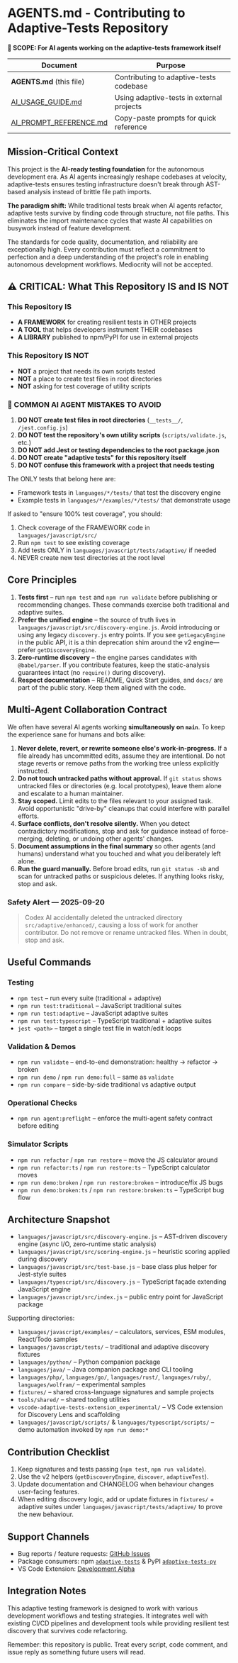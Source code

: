 # AGENTS.md - Contributing to Adaptive-Tests Repository

**📍 SCOPE: For AI agents working on the adaptive-tests framework itself**

| Document | Purpose |
|----------|---------|
| **AGENTS.md** (this file) | Contributing to adaptive-tests codebase |
| [AI_USAGE_GUIDE.md](./docs/AI_USAGE_GUIDE.md) | Using adaptive-tests in external projects |
| [AI_PROMPT_REFERENCE.md](./docs/AI_PROMPT_REFERENCE.md) | Copy-paste prompts for quick reference |

## Mission-Critical Context

This project is the **AI-ready testing foundation** for the autonomous development era. As AI agents increasingly reshape codebases at velocity, adaptive-tests ensures testing infrastructure doesn't break through AST-based analysis instead of brittle file path imports.

**The paradigm shift:** While traditional tests break when AI agents refactor, adaptive tests survive by finding code through structure, not file paths. This eliminates the import maintenance cycles that waste AI capabilities on busywork instead of feature development.

The standards for code quality, documentation, and reliability are exceptionally high. Every contribution must reflect a commitment to perfection and a deep understanding of the project's role in enabling autonomous development workflows. Mediocrity will not be accepted.

## ⚠️ CRITICAL: What This Repository IS and IS NOT

### This Repository IS

- **A FRAMEWORK** for creating resilient tests in OTHER projects
- **A TOOL** that helps developers instrument THEIR codebases
- **A LIBRARY** published to npm/PyPI for use in external projects

### This Repository IS NOT

- **NOT** a project that needs its own scripts tested
- **NOT** a place to create test files in root directories
- **NOT** asking for test coverage of utility scripts

### 🚨 COMMON AI AGENT MISTAKES TO AVOID

1. **DO NOT create test files in root directories** (`__tests__/`, `/jest.config.js`)
2. **DO NOT test the repository's own utility scripts** (`scripts/validate.js`, etc.)
3. **DO NOT add Jest or testing dependencies to the root package.json**
4. **DO NOT create "adaptive tests" for this repository itself**
5. **DO NOT confuse this framework with a project that needs testing**

The ONLY tests that belong here are:

- Framework tests in `languages/*/tests/` that test the discovery engine
- Example tests in `languages/*/examples/*/tests/` that demonstrate usage

If asked to "ensure 100% test coverage", you should:

1. Check coverage of the FRAMEWORK code in `languages/javascript/src/`
2. Run `npm test` to see existing coverage
3. Add tests ONLY in `languages/javascript/tests/adaptive/` if needed
4. NEVER create new test directories at the root level

## Core Principles

1. **Tests first** – run `npm test` and `npm run validate` before publishing or
   recommending changes. These commands exercise both traditional and adaptive
   suites.
2. **Prefer the unified engine** – the source of truth lives in
   `languages/javascript/src/discovery-engine.js`. Avoid introducing or using any legacy
   `discovery.js` entry points. If you see `getLegacyEngine` in the public API,
   it is a thin deprecation shim around the v2 engine—prefer `getDiscoveryEngine`.
3. **Zero-runtime discovery** – the engine parses candidates with
   `@babel/parser`. If you contribute features, keep the static-analysis
   guarantees intact (no `require()` during discovery).
4. **Respect documentation** – README, Quick Start guides, and `docs/` are part
   of the public story. Keep them aligned with the code.

## Multi-Agent Collaboration Contract

We often have several AI agents working **simultaneously on `main`**. To keep the
experience sane for humans and bots alike:

1. **Never delete, revert, or rewrite someone else's work-in-progress.** If a file
   already has uncommitted edits, assume they are intentional. Do not stage reverts
   or remove paths from the working tree unless explicitly instructed.
2. **Do not touch untracked paths without approval.** If `git status` shows
   untracked files or directories (e.g. local prototypes), leave them alone and
   escalate to a human maintainer.
3. **Stay scoped.** Limit edits to the files relevant to your assigned task. Avoid
   opportunistic "drive-by" cleanups that could interfere with parallel efforts.
4. **Surface conflicts, don't resolve silently.** When you detect contradictory
   modifications, stop and ask for guidance instead of force-merging, deleting, or
   undoing other agents' changes.
5. **Document assumptions in the final summary** so other agents (and humans)
   understand what you touched and what you deliberately left alone.
6. **Run the guard manually.** Before broad edits, run `git status -sb` and scan for
   untracked paths or suspicious deletes. If anything looks risky, stop and ask.

### Safety Alert — 2025-09-20
>
> Codex AI accidentally deleted the untracked directory `src/adaptive/enhanced/`,
> causing a loss of work for another contributor. Do not remove or rename
> untracked files. When in doubt, stop and ask.

## Useful Commands

### Testing

- `npm test` – run every suite (traditional + adaptive)
- `npm run test:traditional` – JavaScript traditional suites
- `npm run test:adaptive` – JavaScript adaptive suites
- `npm run test:typescript` – TypeScript traditional + adaptive suites
- `jest <path>` – target a single test file in watch/edit loops

### Validation & Demos

- `npm run validate` – end-to-end demonstration: healthy → refactor → broken
- `npm run demo` / `npm run demo:full` – same as `validate`
- `npm run compare` – side-by-side traditional vs adaptive output

### Operational Checks

- `npm run agent:preflight` – enforce the multi-agent safety contract before editing

### Simulator Scripts

- `npm run refactor` / `npm run restore` – move the JS calculator around
- `npm run refactor:ts` / `npm run restore:ts` – TypeScript calculator moves
- `npm run demo:broken` / `npm run restore:broken` – introduce/fix JS bugs
- `npm run demo:broken:ts` / `npm run restore:broken:ts` – TypeScript bug flow

## Architecture Snapshot

- `languages/javascript/src/discovery-engine.js` – AST-driven discovery engine (async I/O,
  zero-runtime static analysis)
- `languages/javascript/src/scoring-engine.js` – heuristic scoring applied during discovery
- `languages/javascript/src/test-base.js` – base class plus helper for Jest-style suites
- `languages/typescript/src/discovery.js` – TypeScript façade extending JavaScript engine
- `languages/javascript/src/index.js` – public entry point for JavaScript package

Supporting directories:

- `languages/javascript/examples/` – calculators, services, ESM modules, React/Todo samples
- `languages/javascript/tests/` – traditional and adaptive discovery fixtures
- `languages/python/` – Python companion package
- `languages/java/` – Java companion package and CLI tooling
- `languages/php/`, `languages/go/`, `languages/rust/`, `languages/ruby/`, `languages/wolfram/` – experimental samples
- `fixtures/` – shared cross-language signatures and sample projects
- `tools/shared/` – shared tooling utilities
- `vscode-adaptive-tests-extension_experimental/` – VS Code extension for Discovery Lens and scaffolding
- `languages/javascript/scripts/` & `languages/typescript/scripts/` – demo automation invoked by `npm run demo:*`

## Contribution Checklist

1. Keep signatures and tests passing (`npm test`, `npm run validate`).
2. Use the v2 helpers (`getDiscoveryEngine`, `discover`, `adaptiveTest`).
3. Update documentation and CHANGELOG when behaviour changes user-facing
   features.
4. When editing discovery logic, add or update fixtures in
   `fixtures/` + adaptive suites under `languages/javascript/tests/adaptive/` to prove the new
   behaviour.

## Support Channels

- Bug reports / feature requests: [GitHub Issues](https://github.com/anon57396/adaptive-tests/issues)
- Package consumers: npm [`adaptive-tests`](https://www.npmjs.com/package/adaptive-tests) &
  PyPI [`adaptive-tests-py`](https://pypi.org/project/adaptive-tests-py/)
- VS Code Extension: [Development Alpha](vscode-adaptive-tests-extension_experimental/README.md)

## Integration Notes

This adaptive testing framework is designed to work with various development workflows and testing strategies. It integrates well with existing CI/CD pipelines and development tools while providing resilient test discovery that survives code refactoring.

Remember: this repository is public. Treat every script, code comment, and issue
reply as something future users will read.
